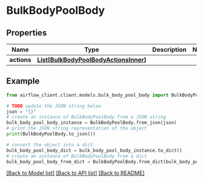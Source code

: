 # BulkBodyPoolBody


## Properties

Name | Type | Description | Notes
------------ | ------------- | ------------- | -------------
**actions** | [**List[BulkBodyPoolBodyActionsInner]**](BulkBodyPoolBodyActionsInner.md) |  | 

## Example

```python
from airflow_client.client.models.bulk_body_pool_body import BulkBodyPoolBody

# TODO update the JSON string below
json = "{}"
# create an instance of BulkBodyPoolBody from a JSON string
bulk_body_pool_body_instance = BulkBodyPoolBody.from_json(json)
# print the JSON string representation of the object
print(BulkBodyPoolBody.to_json())

# convert the object into a dict
bulk_body_pool_body_dict = bulk_body_pool_body_instance.to_dict()
# create an instance of BulkBodyPoolBody from a dict
bulk_body_pool_body_from_dict = BulkBodyPoolBody.from_dict(bulk_body_pool_body_dict)
```
[[Back to Model list]](../README.md#documentation-for-models) [[Back to API list]](../README.md#documentation-for-api-endpoints) [[Back to README]](../README.md)



